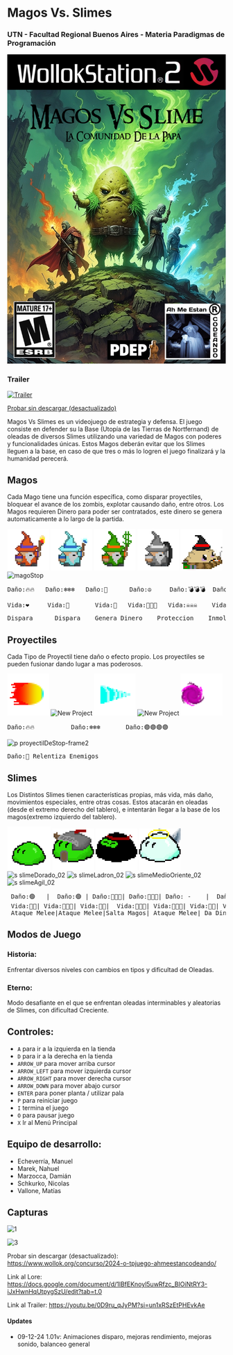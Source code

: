 #  Magos Vs. Slimes
### UTN - Facultad Regional Buenos Aires - Materia Paradigmas de Programación

![portada](Cosas_juego/portada/title1.jpg)
### Trailer
[![Trailer](https://i.ibb.co/Dp3vzNH/TRAILER-12-4-2024.png)](https://youtu.be/0D9ru_qJyPM?si=un1xRSzEtPHEvkAe)

[Probar sin descargar (desactualizado)](https://www.wollok.org/concurso/2024-o-tpjuego-ahmeestancodeando/)

Magos Vs Slimes es un videojuego de estrategia y defensa. El juego consiste en defender su la Base (Utopía de las Tierras de Nortfernand) de oleadas de diversos Slimes utilizando una variedad de Magos con poderes y funcionalidades únicas. Estos Magos deberán evitar que los Slimes lleguen a la base, en caso de que tres o más lo logren el juego finalizará y la humanidad perecerá. 

## Magos

 Cada Mago tiene una función específica, como disparar proyectiles, bloquear el avance de los zombis, explotar causando daño, entre otros. Los Magos requieren Dinero para poder ser contratados, este dinero se genera automaticamente a lo largo de la partida.

![mago fuego](assets/magoFuego.png)    ![mago hielo](assets/magoHielo.png)    ![mago irlandes](assets/magoHealer.png)    ![mago piedra](assets/magoPiedra.png)    ![papajhon](assets/magoExplosivo.png)    ![magoStop](https://github.com/user-attachments/assets/34b94b1a-0d7a-4699-b59f-6ffa31435b26)

  
 <pre>Daño:🔥🔥   Daño:❄️❄️❄️   Daño:🤑      Daño:☮️     Daño:💣💣💣  Daño:🤚 </pre>  

 <pre>Vida:❤️     Vida:💙       Vida:💚   Vida:🗿🗿🗿   Vida:☠️☠️☠️    Vida:❤️</pre>  
<pre>Dispara      Dispara    Genera Dinero    Proteccion    Inmola      Dispara </pre>  

## Proyectiles
 Cada Tipo de Proyectil tiene daño o efecto propio. Los proyectiles se pueden fusionar dando lugar a mas poderosos.
 
![proyectil Normal](assets/p.proyectilFuego.png)  ![New Project](https://github.com/user-attachments/assets/a2b4ae40-e0c8-4044-80df-21fa467d5997)  ![proyectil Penetrante](assets/p.proyectilHielo.png) ![New Project](https://github.com/user-attachments/assets/a2b4ae40-e0c8-4044-80df-21fa467d5997)    ![superProyectil](assets/p.superProyectil-1.png) 
<pre>Daño:🔥🔥          Daño:❄️❄️❄️       Daño:🟣🟣🟣🟣      </pre>  

![p proyectilDeStop-frame2](https://github.com/user-attachments/assets/38334d9e-e0ff-4882-8ff3-f81947c6a376)
<pre>Daño:🤚 Relentiza Enemigos</pre>


## Slimes
Los Distintos Slimes tienen características propias, más vida, más daño, movimientos especiales, entre otras cosas. Estos atacarán en oleadas (desde el extremo derecho del tablero), e intentarán llegar a la base de los magos(extremo izquierdo del tablero).

![slimeBasico](Cosas_juego/slime_base.png)  ![slimeGuerrero](assets/s.slimeGuerrero.png)   ![slimeNinja](assets/s.slimeNinja.png)    ![slimeBlessed](assets/s.slimeBlessed.png)  ![s slimeDorado_02](https://github.com/user-attachments/assets/65e5c8fd-9dc5-4521-91e0-4547c03e1083) ![s slimeLadron_02](https://github.com/user-attachments/assets/dae18dc6-c56f-421f-8046-fc2dc5907276) ![s slimeMedioOriente_02](https://github.com/user-attachments/assets/ef79d131-4a1d-4cab-96e6-e77b6ae8272d)![s slimeAgil_02](https://github.com/user-attachments/assets/1c587d66-a342-4dd7-bf61-71f2ed4d2fd1)



<pre>
 Daño:🟢   |  Daño:🟢 | Daño:🥷🥷🥷| Daño:🛐🛐🛐| Daño: -    |  Daño:🟢 |   Daño:💣💣💣| Daño:🟢  
 Vida:💚💚| Vida:💚💚💚| Vida:💚💚|  Vida:🛐🛐🛐| Vida:💚💚💚| Vida:💚💚| Vida:💚💚💚| Vida:💚💚💚  
 Ataque Melee|Ataque Melee|Salta Magos| Ataque Melee| Da Dinero | Quita Dinero| Explota | Salta entre Lineas
</pre>  

## Modos de Juego
<h3>Historia:</h3> Enfrentar diversos niveles con cambios en tipos y dificultad de Oleadas.
<h3>Eterno:</h3> Modo desafiante en el que se enfrentan oleadas interminables y aleatorias de Slimes, con dificultad Creciente.


## Controles:

- `A` para ir a la izquierda en la tienda
- `D` para ir a la derecha en la tienda
- `ARROW_UP` para mover arriba cursor
- `ARROW_LEFT` para mover izquierda cursor
- `ARROW_RIGHT` para mover derecha cursor
- `ARROW_DOWN` para mover abajo cursor
- `ENTER` para poner planta / utilizar pala
- `P` para reiniciar juego
- `I` termina el juego
- `O` para pausar juego
- `X` Ir al Menú Principal

  
## Equipo de desarrollo: 

- Echeverría, Manuel
- Marek, Nahuel
- Marzocca, Damián
- Schkurko, Nicolas
- Vallone, Matías
 

## Capturas 
![1](https://github.com/user-attachments/assets/1297f5c8-e4a1-44d0-8f46-1c002f1cb82f)


![3](https://github.com/user-attachments/assets/78192b7f-5ce0-4f2e-b012-98eb4f4dc90a)


Probar sin descargar (desactualizado): https://www.wollok.org/concurso/2024-o-tpjuego-ahmeestancodeando/

Link al Lore: https://docs.google.com/document/d/1lBfEKnoyl5uwRfzc_BIOiNtRY3-iJxHwnHqUtpygSzU/edit?tab=t.0

Link al Trailer: https://youtu.be/0D9ru_qJyPM?si=un1xRSzEtPHEvkAe


#### Updates
- 09-12-24 1.01v: Animaciones disparo, mejoras rendimiento, mejoras sonido, balanceo general
